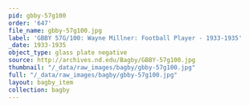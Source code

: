 ```yaml
---
pid: gbby-57g100
order: '647'
file_name: gbby-57g100.jpg
label: 'GBBY 57G/100: Wayne Millner: Football Player - 1933-1935'
_date: 1933-1935
object_type: glass plate negative
source: http://archives.nd.edu/Bagby/GBBY-57g100.jpg
thumbnail: "/_data/raw_images/bagby/gbby-57g100.jpg"
full: "/_data/raw_images/bagby/gbby-57g100.jpg"
layout: bagby_item
collection: bagby
---
```

